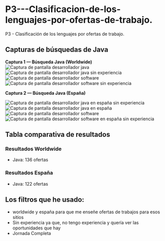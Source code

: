 # P3---Clasificacion-de-los-lenguajes-por-ofertas-de-trabajo.

P3 - Clasificación de los lenguajes por ofertas de trabajo.

## Capturas de búsquedas de Java

**Captura 1 — Búsqueda Java (Worldwide)**
![Captura de pantalla desarrollador java](Imágenes/java_worldwide.png)
![Captura de pantalla desarrollador java sin experiencia](Imágenes/java_worldwide_no_experiencia.png)
![Captura de pantalla desarrollador software](Imágenes/software_worldwide.png)
![Captura de pantalla desarrollador software sin experiencia](Imágenes/software_worldwide_no_experiencia.png)

**Captura 2 — Búsqueda Java (España)**

![Captura de pantalla desarrollador java en españa sin experiencia](Imágenes/java_spain_no_experiencia.png)
![Captura de pantalla desarrollador java en españa](Imágenes/java_spain.png)
![Captura de pantalla desarrollador software](Imágenes/software_spain.png)
![Captura de pantalla desarrollador software en españa sin experiencia](Imágenes/software_spain_no_experiencia.png)

## Tabla comparativa de resultados

### Resultados Worldwide
- Java: 136 ofertas

### Resultados España
- Java: 122 ofertas

## Los filtros que he usado:
- worldwide y españa para que me enseñe ofertas de trabajos para esos sitios
- Sin experiencia ya que, no tengo experiencia y quería ver las oportunidades que hay
- Jornada Completa


